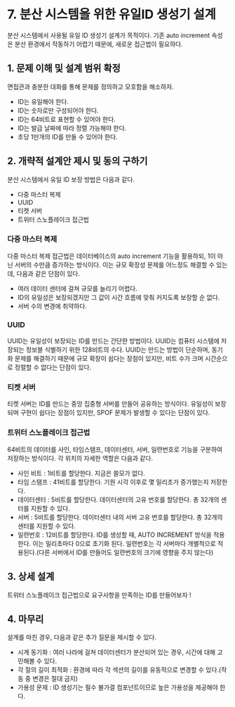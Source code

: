 # 7. 분산 시스템을 위한 유일ID 생성기 설계

분산 시스템에서 사용될 유일 ID 생성기 설계가 목적이다. 기존 auto increment 속성은 분산 환경에서 작동하기 어렵기 때문에, 새로운 접근법이 필요하다.

## 1. 문제 이해 및 설계 범위 확정

면접관과 충분한 대화를 통해 문제를 정의하고 모호함을 해소하자. 

- ID는 유일해야 한다.
- ID는 숫자로만 구성되어야 한다.
- ID는 64비트로 표현할 수 있어야 한다.
- ID는 발급 날짜에 따라 정렬 가능해야 한다.
- 초당 1만개의 ID를 만들 수 있어야 한다.

## 2. 개략적 설계안 제시 및 동의 구하기

분산 시스템에서 유일 ID 보장 방법은 다음과 같다.

- 다중 마스터 복제
- UUID
- 티켓 서버
- 트위터 스노플레이크 접근법

### 다중 마스터 복제

다중 마스터 복제 접근법은 데이터베이스의 auto increment 기능을 활용하되, 1이 아닌 서버의 수만큼 증가하는 방식이다. 이는 규모 확장성 문제를 어느정도 해결할 수 있는데, 다음과 같은 단점이 있다.

- 여러 데이터 센터에 걸쳐 규모를 늘리기 어렵다.
- ID의 유일성은 보장되겠지만 그 값이 시간 흐름에 맞춰 커지도록 보장할 순 없다.
- 서버 수의 변경에 취약하다.

### UUID

UUID는 유일성이 보장되는 ID를 만드는 간단한 방법이다. UUID는 컴퓨터 시스템에 저장되는 정보블 식별하기 위한 128비트의 수다. UUID는 만드는 방법이 단순하며, 동기화 문제를 해결하기 때문에 규모 확장이 쉽다는 장점이 있지만, 비트 수가 크며 시간순으로 정렬할 수 없다는 단점이 있다.

### 티켓 서버

티켓 서버는 ID를 만드는 중앙 집중형 서버를 만들어 공유하는 방식이다. 유일성이 보장되며 구현이 쉽다는 장점이 있지만, SPOF 문제가 발생할 수 있다는 단점이 있다.

### 트위터 스노플레이크 접근법

64비트의 데이터를 사인, 타임스탬프, 데이터센터, 서버, 일련번호로 기능을 구분하여 저장하는 방식이다. 각 위치의 자세한 역할은 다음과 같다.

- 사인 비트 : 1비트를 할당한다. 지금은 쓸모가 없다.
- 타임 스탬프 : 41비트를 할당한다. 기원 시각 이후로 몇 밀리초가 증가했는지 저장한다.
- 데이터센터 : 5비트를 할당한다. 데이터센터의 고유 번호를 할당한다. 총 32개의 센터를 지원할 수 있다.
- 서버 : 5비트를 할당한다. 데이터센터 내의 서버 고유 번호를 할당한다. 총 32개의 센터를 지원할 수 있다.
- 일련번호 : 12비트를 할당한다. ID를 생성할 때, AUTO INCREMENT 방식을 적용한다. 이는 밀리초마다 0으로 초기화 된다. 일련번호는 각 서버마다 개별적으로 적용된다.(다른 서버에서 ID를 만들어도 일련번호의 크기에 영향을 주지 않는다)

## 3. 상세 설계

트위터 스노플레이크 접근법으로 요구사항을 만족하는 ID를 만들어보자 !

## 4. 마무리

설계를 마친 경우, 다음과 같은 추가 질문을 제시할 수 있다.

- 시계 동기화 : 여러 나라에 걸쳐 데이터센터가 분산되어 있는 경우, 시간에 대해 고민해볼 수 있다.
- 각 절의 길이 최적화 : 환경에 따라 각 섹션의 길이를 유동적으로 변경할 수 있다.(작동 중 변경은 절대 금지)
- 가용성 문제 : ID 생성기는 필수 불가결 컴포넌트이므로 높은 가용성을 제공해야 한다.